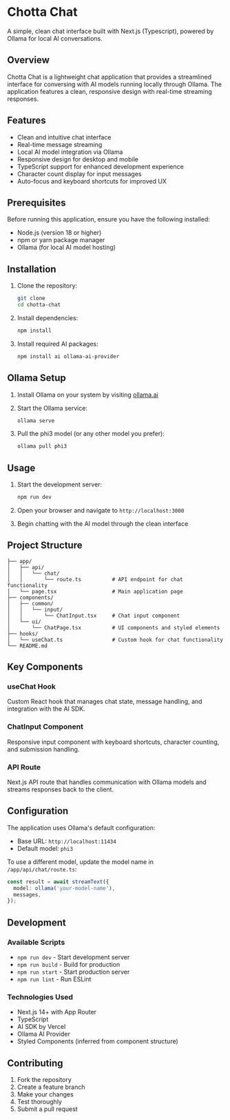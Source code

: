 # Chotta Chat

A simple, clean chat interface built with Next.js (Typescript), powered by Ollama for local AI conversations.

## Overview

Chotta Chat is a lightweight chat application that provides a streamlined interface for conversing with AI models running locally through Ollama. The application features a clean, responsive design with real-time streaming responses.

## Features

- Clean and intuitive chat interface
- Real-time message streaming
- Local AI model integration via Ollama
- Responsive design for desktop and mobile
- TypeScript support for enhanced development experience
- Character count display for input messages
- Auto-focus and keyboard shortcuts for improved UX

## Prerequisites

Before running this application, ensure you have the following installed:

- Node.js (version 18 or higher)
- npm or yarn package manager
- Ollama (for local AI model hosting)

## Installation

1. Clone the repository:
   ```bash
   git clone 
   cd chotta-chat
   ```

2. Install dependencies:
   ```bash
   npm install
   ```

3. Install required AI packages:
   ```bash
   npm install ai ollama-ai-provider
   ```

## Ollama Setup

1. Install Ollama on your system by visiting [ollama.ai](https://ollama.ai)

2. Start the Ollama service:
   ```bash
   ollama serve
   ```

3. Pull the phi3 model (or any other model you prefer):
   ```bash
   ollama pull phi3
   ```

## Usage

1. Start the development server:
   ```bash
   npm run dev
   ```

2. Open your browser and navigate to `http://localhost:3000`

3. Begin chatting with the AI model through the clean interface

## Project Structure

```
├── app/
│   ├── api/
│   │   └── chat/
│   │       └── route.ts          # API endpoint for chat functionality
│   └── page.tsx                  # Main application page
├── components/
│   ├── common/
│   │   └── input/
│   │       └── ChatInput.tsx     # Chat input component
│   └── ui/
│       └── ChatPage.tsx          # UI components and styled elements
├── hooks/
│   └── useChat.ts                # Custom hook for chat functionality
└── README.md
```

## Key Components

### useChat Hook
Custom React hook that manages chat state, message handling, and integration with the AI SDK.

### ChatInput Component
Responsive input component with keyboard shortcuts, character counting, and submission handling.

### API Route
Next.js API route that handles communication with Ollama models and streams responses back to the client.

## Configuration

The application uses Ollama's default configuration:
- Base URL: `http://localhost:11434`
- Default model: `phi3`

To use a different model, update the model name in `/app/api/chat/route.ts`:

```typescript
const result = await streamText({
  model: ollama('your-model-name'),
  messages,
});
```

## Development

### Available Scripts

- `npm run dev` - Start development server
- `npm run build` - Build for production
- `npm run start` - Start production server
- `npm run lint` - Run ESLint

### Technologies Used

- Next.js 14+ with App Router
- TypeScript
- AI SDK by Vercel
- Ollama AI Provider
- Styled Components (inferred from component structure)

## Contributing

1. Fork the repository
2. Create a feature branch
3. Make your changes
4. Test thoroughly
5. Submit a pull request
